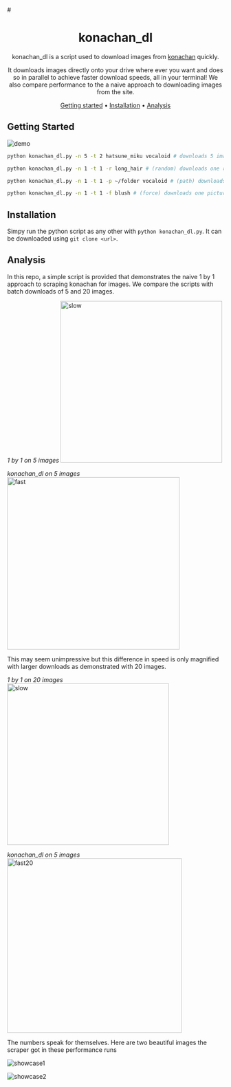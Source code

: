 #<div align="center">
<h1>konachan_dl</h1>
<p>konachan_dl is a script used to download images from <a href="konachan.com">konachan</a> quickly.</p>
<p>It downloads images directly onto your drive where ever you want and does so in parallel to achieve faster download speeds, all in your terminal! We also compare performance to the a naive approach to downloading images from the site.</p>
<a href="#getting-started">Getting started</a> • <a href="#installation">Installation</a> • <a href="#analysis">Analysis</a>
</div>

## Getting Started

![demo](https://user-images.githubusercontent.com/94549325/205708834-5a0f6dad-5ef8-4eab-8aae-14f2c7553a6e.gif)

```sh
python konachan_dl.py -n 5 -t 2 hatsune_miku vocaloid # downloads 5 images with the tags hatsune_miku+vocaloid

python konachan_dl.py -n 1 -t 1 -r long_hair # (random) downloads one random picture with tag long_hair

python konachan_dl.py -n 1 -t 1 -p ~/folder vocaloid # (path) downloads one picture with tag vocaloid into the directory ~/folder

python konachan_dl.py -n 1 -t 1 -f blush # (force) downloads one picture with tag blush and doesn't show the confirmation prompt
```

## Installation

Simpy run the python script as any other with `python konachan_dl.py`.
It can be downloaded using `git clone <url>`.

## Analysis

In this repo, a simple script is provided that demonstrates the naive 1 by 1 approach to scraping konachan for images. We compare the scripts with batch downloads of 5 and 20 images.

*1 by 1 on 5 images*
<img width="376" alt="slow" src="https://user-images.githubusercontent.com/94549325/205708885-f3756ebf-dd89-44a5-b2f7-f1db24bbde6d.png">

*konachan_dl on 5 images*
<img width="401" alt="fast" src="https://user-images.githubusercontent.com/94549325/205708953-1862feb3-2a4e-447c-af5a-fe83b137fe27.png">

This may seem unimpressive but this difference in speed is only magnified with larger downloads as demonstrated with 20 images.

*1 by 1 on 20 images*
<img width="376" alt="slow" src="https://user-images.githubusercontent.com/94549325/205708999-c210118d-da65-4189-9125-14d960ceb818.png">

*konachan_dl on 5 images*
<img width="406" alt="fast20" src="https://user-images.githubusercontent.com/94549325/205709037-daf3c522-e3ba-4071-b67b-afac1763d846.png">

The numbers speak for themselves.
Here are two beautiful images the scraper got in these performance runs

![showcase1](https://user-images.githubusercontent.com/94549325/205709068-fe3f9b39-b8f3-434b-93ee-7006007d9176.jpg)

![showcase2](https://user-images.githubusercontent.com/94549325/205709106-d20c20b8-c2c5-49bd-9bb5-785b186d1303.png)
